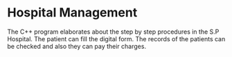 # Hospital Management
The C++ program elaborates about the step by step procedures in the S.P Hospital. The patient can fill the digital form. The records of the patients can be checked and also they can pay their charges. 
